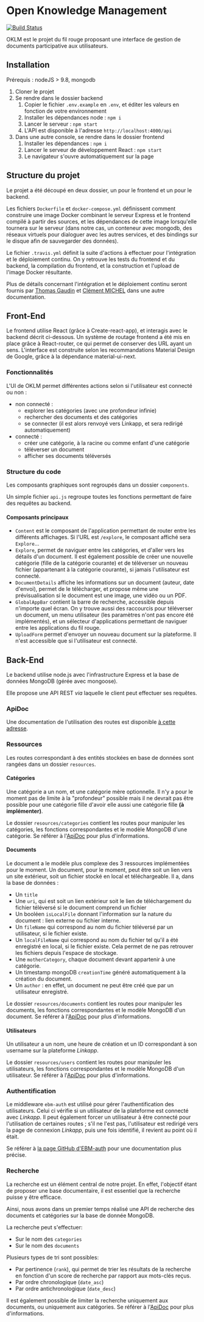# Open Knowledge Management
[![Build Status](https://travis-ci.org/EBM-2017-2018/OKLM.svg?branch=master)](https://travis-ci.org/EBM-2017-2018/OKLM)

OKLM est le projet du fil rouge proposant une interface de gestion de documents participative aux utilisateurs.

## Installation

Prérequis : nodeJS > 9.8, mongodb

1. Cloner le projet
1. Se rendre dans le dossier backend
    1. Copier le fichier `.env.example` en `.env`, et éditer les valeurs en fonction de votre environnement
    1. Installer les dépendances node : `npm i`
    1. Lancer le serveur : `npm start`
    1. L'API est disponible à l'adresse `http://localhost:4000/api`
1. Dans une autre console, se rendre dans le dossier frontend
    1. Installer les dépendances : `npm i`
    1. Lancer le serveur de développement React : `npm start`
    1. Le navigateur s'ouvre automatiquement sur la page

## Structure du projet

Le projet a été découpé en deux dossier, un pour le frontend et un pour le backend.

Les fichiers `Dockerfile` et `docker-compose.yml` définissent comment construire une image Docker combinant le serveur Express et le frontend compilé à partir des sources, et les dépendances de cette image lorsqu'elle tournera sur le serveur (dans notre cas, un conteneur avec mongodb, des réseaux virtuels pour dialoguer avec les autres services, et des bindings sur le disque afin de sauvegarder des données).

Le fichier `.travis.yml` définit la suite d'actions à effectuer pour l'intégration et le déploiement continu. On y retrouve les tests du frontend et du backend, la compilation du frontend, et la construction et l'upload de l'image Docker résultante.

Plus de détails concernant l'intégration et le déploiement continu seront fournis par [Thomas Gaudin](https://github.com/nymous) et [Clément MICHEL](https://github.com/m1ch3lcl) dans une autre documentation.

## Front-End

Le frontend utilise React (grâce à Create-react-app), et interagis avec le backend décrit ci-dessous. Un système de routage frontend a été mis en place grâce à React-router, ce qui permet de conserver des URL ayant un sens. L'interface est construite selon les recommandations Material Design de Google, grâce à la dépendance material-ui-next.

### Fonctionnalités

L'UI de OKLM permet différentes actions selon si l'utilisateur est connecté ou non :
- non connecté :
  - explorer les catégories (avec une profondeur infinie)
  - rechercher des documents et des catégories
  - se connecter (il est alors renvoyé vers Linkapp, et sera redirigé automatiquement)
- connecté :
  - créer une catégorie, à la racine ou comme enfant d'une catégorie
  - téléverser un document
  - afficher ses documents téléversés

### Structure du code

Les composants graphiques sont regroupés dans un dossier `components`.

Un simple fichier `api.js` regroupe toutes les fonctions permettant de faire des requêtes au backend.

#### Composants principaux

- `Content` est le composant de l'application permettant de router entre les différents affichages. Si l'URL est `/explore`, le composant affiché sera `Explore`...
- `Explore`, permet de naviguer entre les catégories, et d'aller vers les détails d'un document. Il est également possible de créer une nouvelle catégorie (fille de la catégorie courante) et de téléverser un nouveau fichier (appartenant à la catégorie courante), si jamais l'utilisateur est connecté.
- `DocumentDetails` affiche les informations sur un document (auteur, date d'envoi), permet de le télécharger, et propose même une prévisualisation si le document est une image, une vidéo ou un PDF.
- `GlobalAppBar` contient la barre de recherche, accessible depuis n'importe quel écran. On y trouve aussi des raccourcis pour téléverser un document, un menu utilisateur (les paramètres n'ont pas encore été implémentés), et un sélecteur d'applications permettant de naviguer entre les applications du fil rouge.
- `UploadForm` permet d'envoyer un nouveau document sur la plateforme. Il n'est accessible que si l'utilisateur est connecté.

## Back-End

Le backend utilise node.js avec l'infrastructure Express et la base de données MongoDB (gérée avec mongoose).

Elle propose une API REST *via* laquelle le client peut effectuer ses requêtes.

### ApiDoc

Une documentation de l'utilisation des routes est disponible [à cette adresse](https://ebm-2017-2018.github.io/OKLM/).

### Ressources

Les routes correspondant à des entités stockées en base de données sont rangées dans un dossier `resources`.

#### Catégories

Une catégorie a un nom, et une catégorie mère optionnelle. Il n'y a pour le moment pas de limite à la "profondeur" possible mais il ne devrait pas être possible pour une catégorie fille d'avoir elle aussi une catégorie fille **(à implémenter)**.

Le dossier `resources/categories` contient les routes pour manipuler les catégories, les fonctions correspondantes et le modèle MongoDB d'une catégorie. Se référer à l'[ApiDoc](#ApiDoc) pour plus d'informations.

#### Documents

Le document a le modèle plus complexe des 3 ressources implémentées pour le moment. Un document, pour le moment, peut être soit un lien vers un site extérieur, soit un fichier stocké en local et téléchargeable. Il a, dans la base de données :
- Un `title`
- Une `uri`, qui est soit un lien extérieur soit le lien de téléchargement du fichier téléversé si le document comprend un fichier
- Un booléen `isLocalFile` donnant l'information sur la nature du document : lien externe ou fichier interne.
- Un `fileName` qui correspond au nom du fichier téléversé par un utilisateur, si le fichier existe.
- Un `localFileName` qui correspond au nom du fichier tel qu'il a été enregistré en local, si le fichier existe. Cela permet de ne pas retrouver les fichiers depuis l'espace de stockage.
- Une `motherCategory`, chaque document devant appartenir à une catégorie.
- Un timestamp mongoDB `creationTime` généré automatiquement à la création du document.
- Un `author` : en effet, un document ne peut être créé que par un utilisateur enregistré.

Le dossier `resources/documents` contient les routes pour manipuler les documents, les fonctions correspondantes et le modèle MongoDB d'un document. Se référer à l'[ApiDoc](#ApiDoc) pour plus d'informations.

#### Utilisateurs

Un utilisateur a un nom, une heure de création et un ID correspondant à son username sur la plateforme *Linkapp*.

Le dossier `resources/users` contient les routes pour manipuler les utilisateurs, les fonctions correspondantes et le modèle MongoDB d'un utilisateur. Se référer à l'[ApiDoc](#ApiDoc) pour plus d'informations.

### Authentification

Le middleware `ebm-auth` est utilisé pour gérer l'authentification des utilisateurs. Celui ci vérifie si un utilisateur de la plateforme est connecté avec *Linkapp*. Il peut également forcer un utilisateur à être connecté pour l'utilisation de certaines routes ; s'il ne l'est pas, l'utilisateur est redirigé vers la page de connexion *Linkapp*, puis une fois identifié, il revient au point où il était.

Se référer à [la page GitHub d'EBM-auth](https://github.com/EBM-2017-2018/ebm-auth) pour une documentation plus précise.

### Recherche

La recherche est un élément central de notre projet. En effet, l'objectif étant de proposer une base documentaire, il est essentiel que la recherche puisse y être efficace.

Ainsi, nous avons dans un premier temps réalisé une API de recherche des documents et catégories sur la base de donnée MongoDB.

La recherche peut s'effectuer:
- Sur le nom des `categories`
- Sur le nom des `documents`

Plusieurs types de tri sont possibles:
- Par pertinence (`rank`), qui permet de trier les résultats de la recherche en fonction d'un score de recherche par rapport aux mots-clés reçus.
- Par ordre chronologique (`date_asc`)
- Par ordre antichronologique (`date_desc`)

Il est également possible de limiter la recherche uniquement aux documents, ou uniquement aux catégories.
Se référer à l'[ApiDoc](#ApiDoc) pour plus d'informations.
